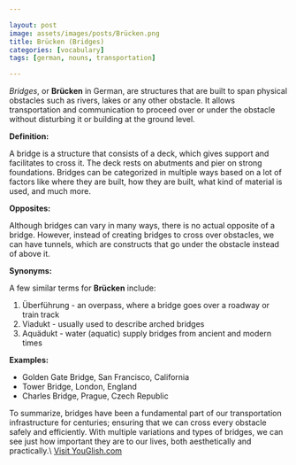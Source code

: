 ```yaml
---

layout: post
image: assets/images/posts/Brücken.png
title: Brücken (Bridges)
categories: [vocabulary]
tags: [german, nouns, transportation]

---
```


*Bridges*, or **Brücken** in German, are structures that are built to span physical obstacles such as rivers, lakes or any other obstacle. It allows transportation and communication to proceed over or under the obstacle without disturbing it or building at the ground level. 

**Definition:**

A bridge is a structure that consists of a deck, which gives support and facilitates to cross it. The deck rests on abutments and pier on strong foundations. Bridges can be categorized in multiple ways based on a lot of factors like where they are built, how they are built, what kind of material is used, and much more.

**Opposites:**

Although bridges can vary in many ways, there is no actual opposite of a bridge. However, instead of creating bridges to cross over obstacles, we can have tunnels, which are constructs that go under the obstacle instead of above it.

**Synonyms:**

A few similar terms for **Brücken** include:

1. Überführung - an overpass, where a bridge goes over a roadway or train track
2. Viadukt - usually used to describe arched bridges
3. Aquädukt - water (aquatic) supply bridges from ancient and modern times

**Examples:**

- Golden Gate Bridge, San Francisco, California
- Tower Bridge, London, England
- Charles Bridge, Prague, Czech Republic

To summarize, bridges have been a fundamental part of our transportation infrastructure for centuries; ensuring that we can cross every obstacle safely and efficiently. With multiple variations and types of bridges, we can see just how important they are to our lives, both aesthetically and practically.\ <a id="yg-widget-0" class="youglish-widget" data-query="Brücken" data-lang="german" data-components="8412" data-auto-start="0" data-bkg-color="theme_light" data-title="How%20to%20pronounce%20Brücken%20in%20German"  rel="nofollow" href="https://youglish.com">Visit YouGlish.com</a><script async src="https://youglish.com/public/emb/widget.js" charset="utf-8"></script>